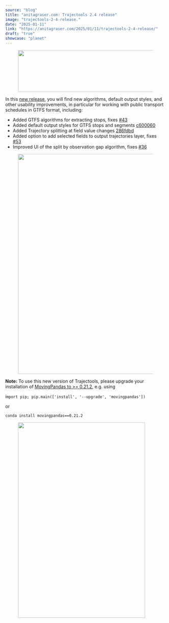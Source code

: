 ```yaml
---
source: "blog"
title: "anitagraser.com: Trajectools 2.4 release"
image: "trajectools-2-4-release."
date: "2025-01-11"
link: "https://anitagraser.com/2025/01/11/trajectools-2-4-release/"
draft: "true"
showcase: "planet"
---
```


<figure class="wp-block-image size-large"><img alt="" class="wp-image-9007" height="131" src="https://anitagraser.com/wp-content/uploads/2024/05/trajectools2.png?w=545" width="545" /></figure>



<p>In this <a href="https://github.com/movingpandas/qgis-trajectools/releases/tag/v2.4">new release</a>, you will find new algorithms, default output styles, and other usability improvements, in particular for working with public transport schedules in GTFS format, including:</p>



<ul class="wp-block-list">
<li>Added GTFS algorithms for extracting stops, fixes <a href="https://github.com/movingpandas/qgis-trajectools/issues/43">#43</a></li>



<li>Added default output styles for GTFS stops and segments <a href="https://github.com/movingpandas/qgis-trajectools/commit/c6000600da91b616b474e0dd627bae26d93e874c">c600060</a></li>



<li>Added Trajectory splitting at field value changes <a href="https://github.com/movingpandas/qgis-trajectools/commit/286fdbdda5e39d00e257dfef53b32b4eddc408f7">286fdbd</a></li>



<li>Added option to add selected fields to output trajectories layer, fixes <a href="https://github.com/movingpandas/qgis-trajectools/issues/53">#53</a></li>



<li>Improved UI of the split by observation gap algorithm, fixes <a href="https://github.com/movingpandas/qgis-trajectools/issues/36">#36</a></li>
</ul>



<figure class="wp-block-image size-large"><a href="https://anitagraser.com/wp-content/uploads/2025/01/image-1.png"><img alt="" class="wp-image-9364" height="691" src="https://anitagraser.com/wp-content/uploads/2025/01/image-1.png?w=1024" width="1024" /></a></figure>



<p><strong>Note:</strong> To use this new version of Trajectools, please upgrade your installation of <a href="https://github.com/movingpandas/movingpandas/releases">MovingPandas to &gt;= 0.21.2</a>, e.g. using</p>



<p>i<code>mport pip; pip.main(['install', '--upgrade', 'movingpandas'])</code></p>



<p>or</p>



<p><code>conda install movingpandas==0.21.2</code></p>



<p></p>



<figure class="wp-block-image size-large"><img alt="" class="wp-image-9358" height="614" src="https://anitagraser.com/wp-content/uploads/2025/01/image.png?w=399" width="399" /></figure>
